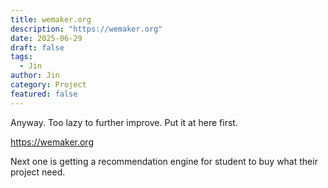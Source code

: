 ```yaml
---
title: wemaker.org
description: "https://wemaker.org"
date: 2025-06-29
draft: false
tags:
  - Jin
author: Jin
category: Project
featured: false
---
```


Anyway. Too lazy to further improve. Put it at here first. 

https://wemaker.org

Next one is getting a recommendation engine for student to buy what their project need.
